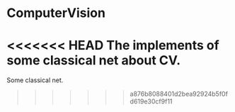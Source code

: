 # ComputerVision
<<<<<<< HEAD
The implements of some classical net about CV.
=======
Some classical net.
>>>>>>> a876b8088401d2bea92924b5f0fd619e30cf9f11
